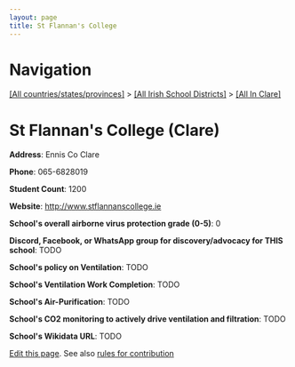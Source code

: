 ```yaml
---
layout: page
title: St Flannan's College
---
```

# Navigation

[[All countries/states/provinces]](../../..) > [[All Irish School Districts]](../..) > [[All In Clare]](..)

# St Flannan's College (Clare)

**Address**: Ennis Co Clare

**Phone**: 065-6828019

**Student Count**: 1200

**Website**: <http://www.stflannanscollege.ie>

**School's overall airborne virus protection grade (0-5)**: 0

**Discord, Facebook, or WhatsApp group for discovery/advocacy for THIS school**: TODO

**School's policy on Ventilation**: TODO

**School's Ventilation Work Completion**: TODO

**School's Air-Purification**: TODO

**School's CO2 monitoring to actively drive ventilation and filtration**: TODO

**School's Wikidata URL**: TODO


[Edit this page](https://github.com/ventilate-schools/Ireland/edit/main/./Clare/St_Flannan's_College.md). See also [rules for contribution](../../../contribution-rules/)